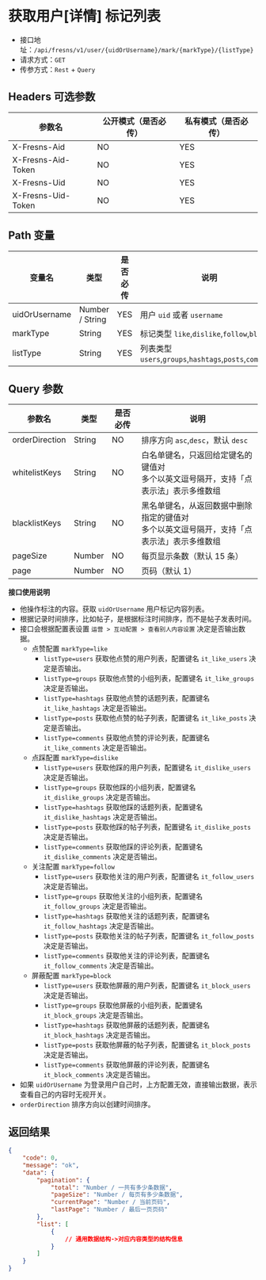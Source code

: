 # 获取用户[详情] 标记列表

- 接口地址：`/api/fresns/v1/user/{uidOrUsername}/mark/{markType}/{listType}`
- 请求方式：`GET`
- 传参方式：`Rest` + `Query`

## Headers 可选参数

| 参数名 | 公开模式（是否必传） | 私有模式（是否必传） |
| --- | --- | --- |
| X-Fresns-Aid | NO | YES |
| X-Fresns-Aid-Token | NO | YES |
| X-Fresns-Uid | NO | YES |
| X-Fresns-Uid-Token | NO | YES |

## Path 变量

| 变量名 | 类型 | 是否必传 | 说明 |
| --- | --- | --- | --- |
| uidOrUsername | Number / String | YES | 用户 `uid` 或者 `username` |
| markType | String | YES | 标记类型 `like`,`dislike`,`follow`,`block` |
| listType | String | YES | 列表类型 `users`,`groups`,`hashtags`,`posts`,`comments` |

## Query 参数

| 参数名 | 类型 | 是否必传 | 说明 |
| --- | --- | --- | --- |
| orderDirection | String | NO | 排序方向 `asc`,`desc`，默认 `desc` |
| whitelistKeys | String | NO | 白名单键名，只返回给定键名的键值对<br>多个以英文逗号隔开，支持「点表示法」表示多维数组 |
| blacklistKeys | String | NO | 黑名单键名，从返回数据中删除指定的键值对<br>多个以英文逗号隔开，支持「点表示法」表示多维数组 |
| pageSize | Number | NO | 每页显示条数（默认 15 条） |
| page | Number | NO | 页码（默认 1） |

**接口使用说明**

- 他操作标注的内容。获取 `uidOrUsername` 用户标记内容列表。
- 根据记录时间排序，比如帖子，是根据标注时间排序，而不是帖子发表时间。
- 接口会根据配置表设置 `运营 > 互动配置 > 查看别人内容设置` 决定是否输出数据。
    - 点赞配置 `markType=like`
        - `listType=users` 获取他点赞的用户列表，配置键名 `it_like_users` 决定是否输出。
        - `listType=groups` 获取他点赞的小组列表，配置键名 `it_like_groups` 决定是否输出。
        - `listType=hashtags` 获取他点赞的话题列表，配置键名 `it_like_hashtags` 决定是否输出。
        - `listType=posts` 获取他点赞的帖子列表，配置键名 `it_like_posts` 决定是否输出。
        - `listType=comments` 获取他点赞的评论列表，配置键名 `it_like_comments` 决定是否输出。
    - 点踩配置 `markType=dislike`
        - `listType=users` 获取他踩的用户列表，配置键名 `it_dislike_users` 决定是否输出。
        - `listType=groups` 获取他踩的小组列表，配置键名 `it_dislike_groups` 决定是否输出。
        - `listType=hashtags` 获取他踩的话题列表，配置键名 `it_dislike_hashtags` 决定是否输出。
        - `listType=posts` 获取他踩的帖子列表，配置键名 `it_dislike_posts` 决定是否输出。
        - `listType=comments` 获取他踩的评论列表，配置键名 `it_dislike_comments` 决定是否输出。
    - 关注配置 `markType=follow`
        - `listType=users` 获取他关注的用户列表，配置键名 `it_follow_users` 决定是否输出。
        - `listType=groups` 获取他关注的小组列表，配置键名 `it_follow_groups` 决定是否输出。
        - `listType=hashtags` 获取他关注的话题列表，配置键名 `it_follow_hashtags` 决定是否输出。
        - `listType=posts` 获取他关注的帖子列表，配置键名 `it_follow_posts` 决定是否输出。
        - `listType=comments` 获取他关注的评论列表，配置键名 `it_follow_comments` 决定是否输出。
    - 屏蔽配置 `markType=block`
        - `listType=users` 获取他屏蔽的用户列表，配置键名 `it_block_users` 决定是否输出。
        - `listType=groups` 获取他屏蔽的小组列表，配置键名 `it_block_groups` 决定是否输出。
        - `listType=hashtags` 获取他屏蔽的话题列表，配置键名 `it_block_hashtags` 决定是否输出。
        - `listType=posts` 获取他屏蔽的帖子列表，配置键名 `it_block_posts` 决定是否输出。
        - `listType=comments` 获取他屏蔽的评论列表，配置键名 `it_block_comments` 决定是否输出。
- 如果 `uidOrUsername` 为登录用户自己时，上方配置无效，直接输出数据，表示查看自己的内容时无视开关。
- `orderDirection` 排序方向以创建时间排序。

## 返回结果

```json
{
    "code": 0,
    "message": "ok",
    "data": {
        "pagination": {
            "total": "Number / 一共有多少条数据",
            "pageSize": "Number / 每页有多少条数据",
            "currentPage": "Number / 当前页码",
            "lastPage": "Number / 最后一页页码"
        },
        "list": [
            {
                // 通用数据结构->对应内容类型的结构信息
            }
        ]
    }
}
```
